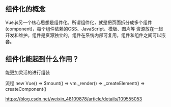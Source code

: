 ## 组件化的概念
Vue.js另一个核心思想是组件化。所谓组件化，就是把页面拆分成多个组件(component)，每个组件依赖的CSS、JavaScript、模版、图片等
资源放在一起开发和维护。组件是资源独立的，组件在系统内部可复用，组件和组件之间可以嵌套。

## 组件化能起到什么作用？
能更加灵活的进行组装

流程 
new Vue() => $mount() => vm._render() => _createElement() => createComponent()



https://blog.csdn.net/weixin_48109878/article/details/109555053

[](https://blog.csdn.net/weixin_48109878/article/details/109555053)